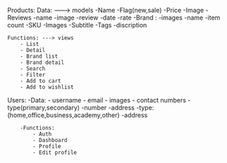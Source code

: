 Products:
    Data: ---> models
        -Name
        -Flag(new,sale)
        -Price
        -Image
        -Reviews 
            -name
            -image
            -review
            -date
            -rate
        -Brand :
            -images
            -name
            -item count 
        -SKU
        -Images
        -Subtitle
        -Tags
        -discription

    Functions: ---> views
        - List 
        - Detail
        - Brand list
        - Brand detail
        - Search
        - Filter
        - Add to cart
        - Add to wishlist
    
Users:
        -Data:
            - username
            - email
            - images
            - contact numbers
                -type(primary,secondary)
                -number
            -address 
                -type: (home,office,business,academy,other)
                -address

        -Functions:
            - Auth
            - Dashboard
            - Profile
            - Edit profile